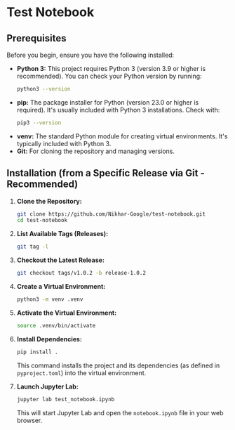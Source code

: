 # Test Notebook

## Prerequisites

Before you begin, ensure you have the following installed:

*   **Python 3:** This project requires Python 3 (version 3.9 or higher is recommended). You can check your Python version by running:
    ```bash
    python3 --version
    ```
*   **pip:** The package installer for Python (version 23.0 or higher is required). It's usually included with Python 3 installations. Check with:
    ```bash
    pip3 --version
    ```
*   **venv:** The standard Python module for creating virtual environments. It's typically included with Python 3.
*   **Git:**  For cloning the repository and managing versions.


## Installation (from a Specific Release via Git - Recommended)

1.  **Clone the Repository:**

    ```bash
    git clone https://github.com/Nikhar-Google/test-notebook.git
    cd test-notebook
    ```

2.  **List Available Tags (Releases):**

    ```bash
    git tag -l
    ```

3.  **Checkout the Latest Release:**


    ```bash
    git checkout tags/v1.0.2 -b release-1.0.2
    ```

4.  **Create a Virtual Environment:**

    ```bash
    python3 -m venv .venv
    ```

5.  **Activate the Virtual Environment:**

    ```bash
    source .venv/bin/activate
    ```

6.  **Install Dependencies:**

    ```bash
    pip install .
    ```
    This command installs the project and its dependencies (as defined in `pyproject.toml`) into the virtual environment.

7.  **Launch Jupyter Lab:**

    ```bash
    jupyter lab test_notebook.ipynb
    ```
    This will start Jupyter Lab and open the `notebook.ipynb` file in your web browser.


